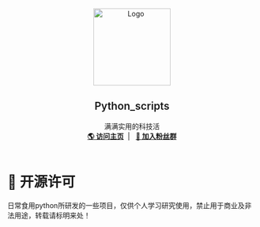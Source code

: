 <br />
<p align="center">
    <img src="https://avatars.githubusercontent.com/u/81064597?s=48&v=4" alt="Logo" width="156" height="156" border-radius="50%">
  </a>
  <h2 align="center" style="font-weight: 600">Python_scripts</h2>
  <p align="center">
    满满实用的科技活
    <br />
    <a href="https://jim6699.github.io/" target="blank"><strong>🌎 访问主页</strong></a>&nbsp;&nbsp;|&nbsp;&nbsp;
    <a href="https://jq.qq.com/?_wv=1027&k=B3minpvD" target="blank"><strong>💬 加入粉丝群</strong></a>
    <br />
    <br />
  </p>
</p>

# 📜 开源许可
日常食用python所研发的一些项目，仅供个人学习研究使用，禁止用于商业及非法用途，转载请标明来处！

